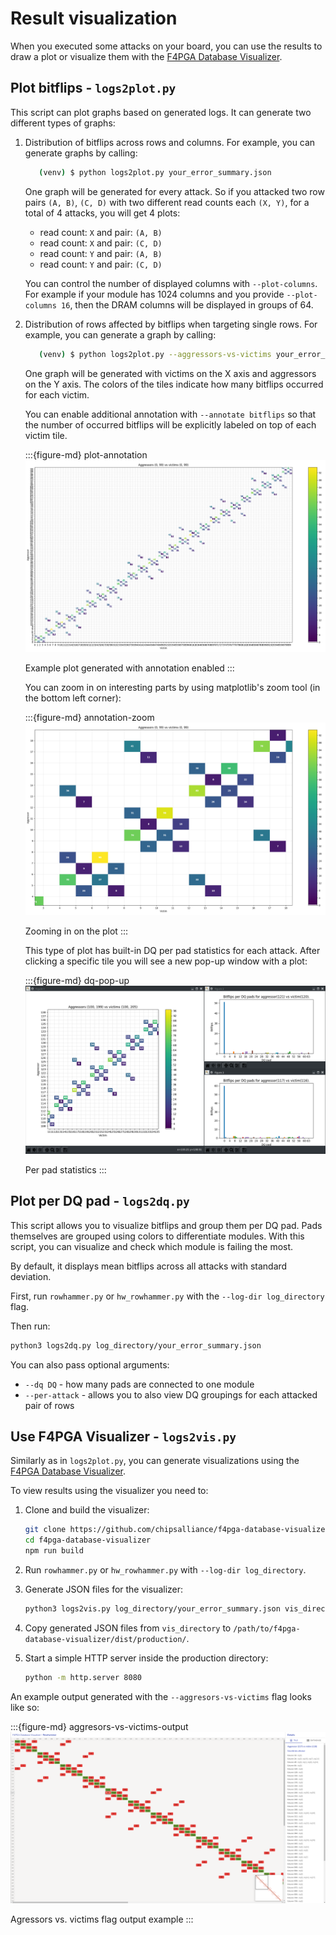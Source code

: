 # Result visualization

When you executed some attacks on your board, you can use the results to draw a plot or visualize them with the [F4PGA Database Visualizer](https://github.com/chipsalliance/f4pga-database-visualizer).

## Plot bitflips - `logs2plot.py`

This script can plot graphs based on generated logs.
It can generate two different types of graphs:

1. Distribution of bitflips across rows and columns. For example, you can generate graphs by calling:

   ```sh
      (venv) $ python logs2plot.py your_error_summary.json
   ```

   One graph will be generated for every attack.
   So if you attacked two row pairs `(A, B)`, `(C, D)` with two different read counts each `(X, Y)`, for a total of 4 attacks, you will get 4 plots:

   * read count: `X` and pair: `(A, B)`
   * read count: `X` and pair: `(C, D)`
   * read count: `Y` and pair: `(A, B)`
   * read count: `Y` and pair: `(C, D)`

   You can control the number of displayed columns with `--plot-columns`.
   For example if your module has 1024 columns and you provide `--plot-columns 16`, then the DRAM columns will be displayed in groups of 64.

2. Distribution of rows affected by bitflips when targeting single rows. For example, you can generate a graph by calling:

   ```sh
      (venv) $ python logs2plot.py --aggressors-vs-victims your_error_summary.json
   ```

   One graph will be generated with victims on the X axis and aggressors on the Y axis. The colors of the tiles indicate how many bitflips occurred for each victim.

   You can enable additional annotation with `--annotate bitflips` so that the number of occurred bitflips will be explicitly labeled on top of each victim tile.

   :::{figure-md} plot-annotation
   ![Annotated plot](images/annotation.png)

   Example plot generated with annotation enabled
   :::

   You can zoom in on interesting parts by using matplotlib's zoom tool (in the bottom left corner):

   :::{figure-md} annotation-zoom
   ![Annotation zoom](images/annotation_zoom.png)

   Zooming in on the plot
   :::

   This type of plot has built-in DQ per pad statistics for each attack. After clicking a specific tile you will see a new pop-up window with a plot:

   :::{figure-md} dq-pop-up
   ![Per pad statistics](images/dqs_vict_vs_aggr.png)

   Per pad statistics
   :::

## Plot per DQ pad - `logs2dq.py`

This script allows you to visualize bitflips and group them per DQ pad.
Pads themselves are grouped using colors to differentiate modules.
With this script, you can visualize and check which module is failing the most.

By default, it displays mean bitflips across all attacks with standard deviation.

First, run `rowhammer.py` or `hw_rowhammer.py` with the `--log-dir log_directory` flag.

Then run:

```sh
python3 logs2dq.py log_directory/your_error_summary.json
```

You can also pass optional arguments:

* `--dq DQ` - how many pads are connected to one module
* `--per-attack` - allows you to also view DQ groupings for each attacked pair of rows

## Use F4PGA Visualizer - `logs2vis.py`

Similarly as in `logs2plot.py`, you can generate visualizations using the [F4PGA Database Visualizer](https://github.com/chipsalliance/f4pga-database-visualizer).

To view results using the visualizer you need to:

1. Clone and build the visualizer:

   ```sh
   git clone https://github.com/chipsalliance/f4pga-database-visualizer
   cd f4pga-database-visualizer
   npm run build
   ```

2. Run `rowhammer.py` or `hw_rowhammer.py` with `--log-dir log_directory`.

3. Generate JSON files for the visualizer:

   ```sh
   python3 logs2vis.py log_directory/your_error_summary.json vis_directory
   ```

4. Copy generated JSON files from `vis_directory` to `/path/to/f4pga-database-visualizer/dist/production/`.

5. Start a simple HTTP server inside the production directory:

   ```sh
   python -m http.server 8080
   ```

An example output generated with the `--aggresors-vs-victims` flag looks like so:

:::{figure-md} aggresors-vs-victims-output
![Aggressors vs. victims output](images/f4pga_visualizer_aggr_vs_vict.png)

Agressors vs. victims flag output example
:::
